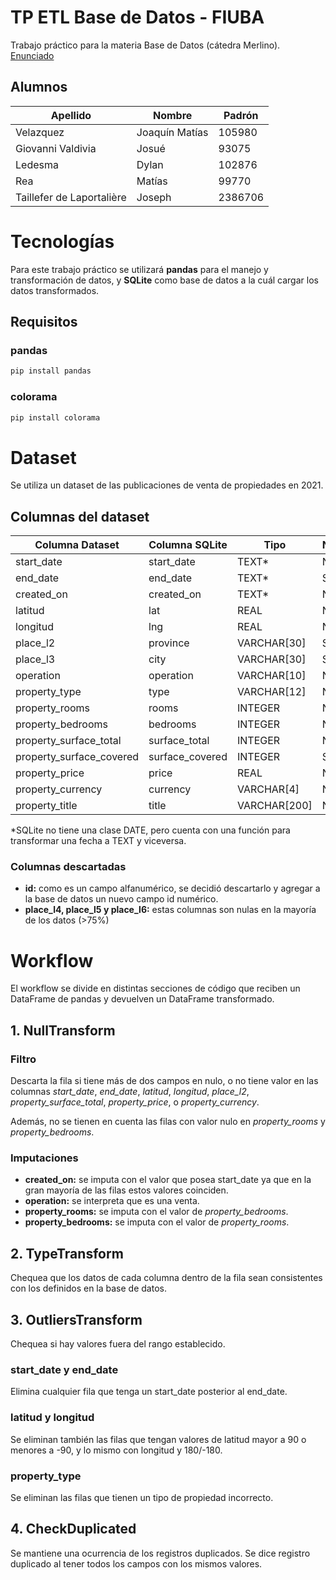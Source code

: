 # TP ETL Base de Datos - FIUBA

Trabajo práctico para la materia Base de Datos (cátedra Merlino). [Enunciado](Enunciado.pdf)

## Alumnos

| Apellido | Nombre | Padrón |
| -------- | ------- | ------- |
| Velazquez | Joaquín Matías | 105980 |
| Giovanni Valdivia | Josué | 93075 |
| Ledesma | Dylan | 102876 |
| Rea | Matías | 99770 |
| Taillefer de Laportalière | Joseph | 2386706 | 

# Tecnologías

Para este trabajo práctico se utilizará **pandas** para el manejo y transformación de datos, y **SQLite** como base de datos a la cuál cargar los datos transformados.

## Requisitos
### pandas

```bash
pip install pandas
```
### colorama

```bash
pip install colorama
```

# Dataset

Se utiliza un dataset de las publicaciones de venta de propiedades en 2021.

## Columnas del dataset

| Columna Dataset | Columna SQLite | Tipo | Nulleable |
| -------- | ------- | ------- | ------- |
| start_date | start_date | TEXT* | No |
| end_date | end_date | TEXT* | Si |
| created_on | created_on | TEXT* | No |
| latitud | lat | REAL | No |
| longitud | lng | REAL | No |
| place_l2 | province | VARCHAR[30] | Si |
| place_l3 | city | VARCHAR[30] | Si |
| operation | operation | VARCHAR[10] | No |
| property_type | type | VARCHAR[12] | No |
| property_rooms | rooms | INTEGER | No |
| property_bedrooms | bedrooms | INTEGER | No |
| property_surface_total | surface_total | INTEGER | No |
| property_surface_covered | surface_covered | INTEGER | Si |
| property_price | price | REAL | No |
| property_currency | currency | VARCHAR[4] | No |
| property_title | title | VARCHAR[200] | No |

*SQLite no tiene una clase DATE, pero cuenta con una función para transformar una fecha a TEXT y viceversa.

### Columnas descartadas

 - **id:** como es un campo alfanumérico, se decidió descartarlo y agregar a la base de datos un nuevo campo id numérico.
 - **place_l4, place_l5 y place_l6:** estas columnas son nulas en la mayoría de los datos (>75%)

# Workflow

El workflow se divide en distintas secciones de código que reciben un DataFrame de pandas y devuelven un DataFrame transformado. 

## 1. NullTransform

### Filtro
Descarta la fila si tiene más de dos campos en nulo, o no tiene valor en las columnas *start_date*, *end_date*, *latitud*, *longitud*, *place_l2*, *property_surface_total*, *property_price*, o *property_currency*.

Además, no se tienen en cuenta las filas con valor nulo en *property_rooms* y *property_bedrooms*.

### Imputaciones
 - **created_on:** se imputa con el valor que posea start_date ya que en la gran mayoría de las filas estos valores coinciden.
 - **operation:** se interpreta que es una venta.
 - **property_rooms:** se imputa con el valor de *property_bedrooms*.
 - **property_bedrooms:** se imputa con el valor de *property_rooms*.

## 2. TypeTransform
Chequea que los datos de cada columna dentro de la fila sean consistentes con los definidos en la base de datos.

## 3. OutliersTransform
Chequea si hay valores fuera del rango establecido.

### start_date y end_date
Elimina cualquier fila que tenga un start_date posterior al end_date.

### latitud y longitud
Se eliminan también las filas que tengan valores de latitud mayor a 90 o menores a -90, y lo mismo con longitud y 180/-180.

### property_type
Se eliminan las filas que tienen un tipo de propiedad incorrecto.

## 4. CheckDuplicated
Se mantiene una ocurrencia de los registros duplicados. Se dice registro duplicado al tener todos los campos con los mismos valores.
